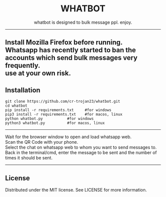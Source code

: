 <h1 align="center">WHATBOT</h1>

<p align="center"> whatbot is designed to bulk message ppl. enjoy.</p>

---
Install Mozilla Firefox before running.<br>
Whatsapp has recently started to ban the accounts which send bulk messages very frequently.<br>
use at your own risk.
---

## Installation

```console
git clone https://github.com/cr-trojan23/whatbot.git
cd whatbot
pip install -r requirements.txt 	#for windows
pip3 install -r requirements.txt 	#for macos, linux
python whatbot.py 			#for windows
python3 whatbot.py 			#for macos, linux
```
---

Wait for the browser window to open and load whatsapp web.<br>
Scan the QR Code with your phone.<br>
Select the chat on whatsapp web to whom you want to send messages to.<br>
Back in the terminal/cmd, enter the message to be sent and the number of times it should be sent.<br>

---

## License
Distributed under the MIT license. See LICENSE for more information.

